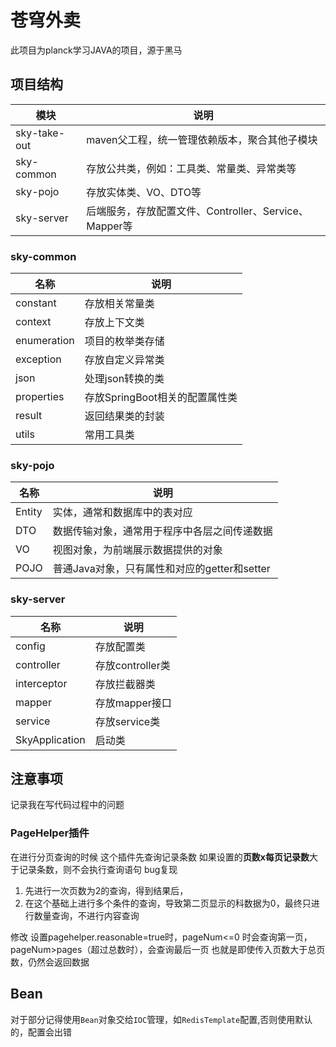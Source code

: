 # 苍穹外卖
此项目为planck学习JAVA的项目，源于黑马

## 项目结构
|模块|说明|
|----|----|
|sky-take-out|maven父工程，统一管理依赖版本，聚合其他子模块|
|sky-common|存放公共类，例如：工具类、常量类、异常类等|
|sky-pojo|存放实体类、VO、DTO等|
|sky-server|后端服务，存放配置文件、Controller、Service、Mapper等|

### sky-common

|名称|说明|
|----|----|
|constant|存放相关常量类|
|context|存放上下文类|
|enumeration|项目的枚举类存储|
|exception|存放自定义异常类|
|json|处理json转换的类|
|properties|存放SpringBoot相关的配置属性类|
|result|返回结果类的封装|
|utils|常用工具类|

### sky-pojo

|名称|说明|
|----|----|
|Entity|实体，通常和数据库中的表对应|
|DTO|数据传输对象，通常用于程序中各层之间传递数据|
|VO|视图对象，为前端展示数据提供的对象|
|POJO|普通Java对象，只有属性和对应的getter和setter|

### sky-server

|名称|说明|
|----|----|
|config|存放配置类|
|controller|存放controller类|
|interceptor|存放拦截器类|
|mapper|存放mapper接口|
|service|存放service类|
|SkyApplication|启动类|



## 注意事项
记录我在写代码过程中的问题

### PageHelper插件
在进行分页查询的时候
这个插件先查询记录条数
如果设置的**页数x每页记录数**大于记录条数，则不会执行查询语句
bug复现
1. 先进行一次页数为2的查询，得到结果后，
2. 在这个基础上进行多个条件的查询，导致第二页显示的科数据为0，最终只进行数量查询，不进行内容查询

修改
设置pagehelper.reasonable=true时，pageNum<=0 时会查询第一页， pageNum>pages（超过总数时），会查询最后一页
也就是即使传入页数大于总页数，仍然会返回数据


## Bean
对于部分记得使用`Bean`对象交给`IOC`管理，如`RedisTemplate`配置,否则使用默认的，配置会出错


